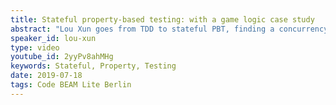 ```yaml
---
title: Stateful property-based testing: with a game logic case study
abstract: "Lou Xun goes from TDD to stateful PBT, finding a concurrency bug (among many others) with it, and finally shows how to write one such test yourself."
speaker_id: lou-xun
type: video
youtube_id: 2yyPv8ahMHg
keywords: Stateful, Property, Testing
date: 2019-07-18
tags: Code BEAM Lite Berlin
---
```


